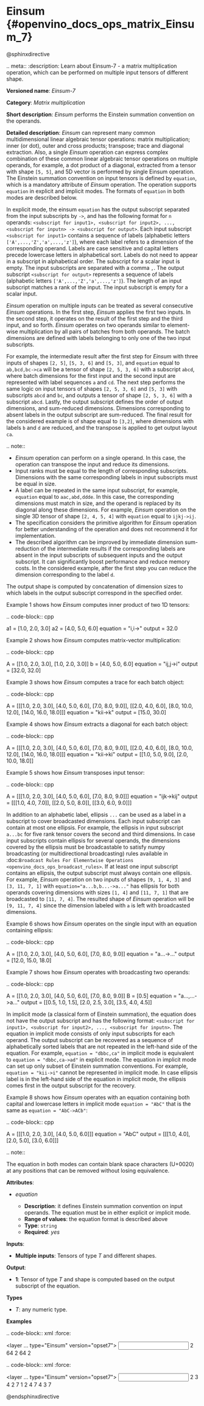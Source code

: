 # Einsum {#openvino_docs_ops_matrix_Einsum_7}

@sphinxdirective

.. meta::
  :description: Learn about Einsum-7 - a matrix multiplication operation, 
                which can be performed on multiple input tensors of different shape.

**Versioned name**: *Einsum-7*

**Category**: *Matrix multiplication*

**Short description**: *Einsum* performs the Einstein summation convention on the operands.

**Detailed description**: *Einsum* can represent many common multidimensional linear algebraic tensor operations: matrix multiplication;
inner (or dot), outer and cross products; transpose; trace and diagonal extraction.
Also, a single *Einsum* operation can express complex combination of these common linear algebraic tensor operations on multiple operands,
for example, a dot product of a diagonal, extracted from a tensor with shape ``[5, 5]``, and 5D vector is performed by single Einsum operation.
The Einstein summation convention on input tensors is defined by ``equation``, which is a mandatory attribute of *Einsum* operation.
The operation supports ``equation`` in explicit and implicit modes. The formats of ``equation`` in both modes are described below.

In explicit mode, the einsum ``equation`` has the output subscript separated from the input subscripts by ``->``, and has the following format for ``n`` operands: 
``<subscript for input1>, <subscript for input2>, ..., <subscript for inputn> -> <subscript for output>``.
Each input subscript ``<subscript for input1>`` contains a sequence of labels (alphabetic letters ``['A',...,'Z','a',...,'z']``), 
where each label refers to a dimension of the corresponding operand. Labels are case sensitive and capital letters precede lowercase letters in alphabetical sort.
Labels do not need to appear in a subscript in alphabetical order. 
The subscript for a scalar input is empty. The input subscripts are separated with a comma ``,``.
The output subscript ``<subscript for output>`` represents a sequence of labels (alphabetic letters ``['A',...,'Z','a',...,'z']``).
The length of an input subscript matches a rank of the input. The input subscript is empty for a scalar input.

*Einsum* operation on multiple inputs can be treated as several consecutive *Einsum* operations. In the first step, *Einsum* applies the first two inputs. 
In the second step, it operates on the result of the first step and the third input, and so forth.
*Einsum* operates on two operands similar to element-wise multiplication by all pairs of batches from both operands.
The batch dimensions are defined with labels belonging to only one of the two input subscripts.

For example, the intermediate result after the first step for *Einsum* with three inputs of shapes ``[2, 5]``, ``[5, 3, 6]`` and ``[5, 3]``,
and ``equation`` equal to ``ab,bcd,bc->ca`` will be a tensor of shape ``[2, 5, 3, 6]`` with a subscript ``abcd``,
where batch dimensions for the first input and the second input are represented with label sequences ``a`` and ``cd``.
The next step performs the same logic on input tensors of shapes ``[2, 5, 3, 6]`` and ``[5, 3]`` with subscripts ``abcd`` and ``bc``, and
outputs a tensor of shape ``[2, 5, 3, 6]`` with a subscript ``abcd``.
Lastly, the output subscript defines the order of output dimensions, and sum-reduced dimensions.
Dimensions corresponding to absent labels in the output subscript are sum-reduced. The final result for the considered example is of shape equal to ``[3,2]``,
where dimensions with labels ``b`` and ``d`` are reduced, and the transpose is applied to get output layout ``ca``.

.. note:: 
   
   * *Einsum* operation can perform on a single operand. In this case, the operation can transpose the input and reduce its dimensions.
   * Input ranks must be equal to the length of corresponding subscripts. Dimensions with the same corresponding labels in input subscripts must be equal in size.
   * A label can be repeated in the same input subscript, for example, ``equation`` equal to ``aac,abd,ddde``. In this case, the corresponding dimensions must match in size, and the operand is replaced by its diagonal along these dimensions. For example, *Einsum* operation on the single 3D tensor of shape ``[2, 4, 5, 4]`` with ``equation`` equal to ``ijkj->ij``.
   * The specification considers the primitive algorithm for *Einsum* operation for better understanding of the operation and does not recommend it for implementation.
   * The described algorithm can be improved by immediate dimension sum-reduction of the intermediate results if the corresponding labels are absent  in the input subscripts of subsequent inputs and the output subscript. It can significantly boost performance and reduce memory costs. In the considered example, after the first step you can reduce the dimension corresponding to the label ``d``.

The output shape is computed by concatenation of dimension sizes to which labels in the output subscript correspond in the specified order.

Example 1 shows how *Einsum* computes inner product of two 1D tensors:

.. code-block:: cpp
   
   a1 = [1.0, 2.0, 3.0]
   a2 = [4.0, 5.0, 6.0]
   equation = "i,i->"
   output = 32.0

Example 2 shows how *Einsum* computes matrix-vector multiplication:

.. code-block:: cpp
   
   A = [[1.0, 2.0, 3.0],
        [1.0, 2.0, 3.0]]
   b = [4.0, 5.0, 6.0]
   equation = "ij,j->i"
   output = [32.0, 32.0]

Example 3 shows how *Einsum* computes a trace for each batch object:

.. code-block:: cpp
   
   A = [[[1.0, 2.0, 3.0],
         [4.0, 5.0, 6.0],
         [7.0, 8.0, 9.0]],
        [[2.0, 4.0, 6.0],
         [8.0, 10.0, 12.0],
         [14.0, 16.0, 18.0]]]
   equation = "kii->k"
   output = [15.0, 30.0]

Example 4 shows how *Einsum* extracts a diagonal for each batch object:

.. code-block:: cpp
   
   A = [[[1.0, 2.0, 3.0],
         [4.0, 5.0, 6.0],
         [7.0, 8.0, 9.0]],
        [[2.0, 4.0, 6.0],
         [8.0, 10.0, 12.0],
         [14.0, 16.0, 18.0]]]
   equation = "kii->ki"
   output = [[1.0, 5.0, 9.0],
             [2.0, 10.0, 18.0]]

Example 5 shows how *Einsum* transposes input tensor:

.. code-block:: cpp
   
   A = [[[1.0, 2.0, 3.0],
         [4.0, 5.0, 6.0],
         [7.0, 8.0, 9.0]]]
   equation = "ijk->kij"
   output = [[[1.0, 4.0, 7.0]],
             [[2.0, 5.0, 8.0]],
             [[3.0, 6.0, 9.0]]]


In addition to an alphabetic label, ellipsis ``...`` can be used as a label in a subscript to cover broadcasted dimensions. Each input subscript can contain at most one ellipsis. For example, the ellipsis in input subscript ``a...bc`` for five rank tensor covers the second and third dimensions. In case input subscripts contain ellipsis for several operands, the dimensions covered by the ellipsis must be broadcastable to satisfy numpy broadcasting (or multidirectional broadcasting) rules available in :doc:`Broadcast Rules For Elementwise Operations <openvino_docs_ops_broadcast_rules>`. If at least one input subscript contains an ellipsis, the output subscript must always contain one ellipsis. For example, *Einsum* operation on two inputs of shapes ``[9, 1, 4, 3]`` and ``[3, 11, 7, 1]`` with ``equation="a...b,b...->a..."`` has ellipsis for both operands covering dimensions with sizes ``[1, 4]`` and ``[11, 7, 1]`` that are broadcasted to ``[11, 7, 4]``. The resulted shape of *Einsum* operation will be ``[9, 11, 7, 4]`` since the dimension labeled with ``a`` is left with broadcasted dimensions.

Example 6 shows how *Einsum* operates on the single input with an equation containing ellipsis:

.. code-block:: cpp
   
   A = [[1.0, 2.0, 3.0],
        [4.0, 5.0, 6.0],
        [7.0, 8.0, 9.0]]
   equation = "a...->..."
   output = [12.0, 15.0, 18.0]

Example 7 shows how *Einsum* operates with broadcasting two operands:

.. code-block:: cpp
   
   A = [[1.0, 2.0, 3.0],
        [4.0, 5.0, 6.0],
        [7.0, 8.0, 9.0]]
   B = [0.5]
   equation = "a...,...->a..."
   output = [[0.5, 1.0, 1.5],
             [2.0, 2.5, 3.0],
             [3.5, 4.0, 4.5]]

In implicit mode (a classical form of Einstein summation), the equation does not have the output subscript and has the following format: 
``<subscript for input1>, <subscript for input2>, ..., <subscript for inputn>``.
The equation in implicit mode consists of only input subscripts for each operand.
The output subscript can be recovered as a sequence of alphabetically sorted labels that are not repeated in the left-hand side of the equation.
For example, ``equation = "dbbc,ca"`` in implicit mode is equivalent to ``equation = "dbbc,ca->ad"`` in explicit mode.
The equation in implicit mode can set up only subset of Einstein summation conventions. For example, ``equation = "kii->i"`` cannot be represented in implicit mode.
In case ellipsis label is in the left-hand side of the equation in implicit mode, the ellipsis comes first in the output subscript for the recovery.

Example 8 shows how *Einsum* operates with an equation containing both capital and lowercase letters in implicit mode
``equation = "AbC"`` that is the same as ``equation = "AbC->ACb"``:

.. code-block:: cpp
   
   A = [[[1.0, 2.0, 3.0],
         [4.0, 5.0, 6.0]]]
   equation = "AbC"
   output = [[[1.0, 4.0],
              [2.0, 5.0],
              [3.0, 6.0]]]

.. note:: 
   
   The equation in both modes can contain blank space characters (U+0020) at any positions that can be removed without losing equivalence.

**Attributes**:

* *equation*

  * **Description**: it defines Einstein summation convention on input operands. The equation must be in either explicit or implicit mode.
  * **Range of values**: the equation format is described above
  * **Type**: ``string``
  * **Required**: *yes*

**Inputs**:

* **Multiple inputs**: Tensors of type *T* and different shapes.

**Output**:

* **1**: Tensor of type *T* and shape is computed based on the output subscript of the equation.

**Types**

* *T*: any numeric type.

**Examples**

.. code-block:: xml
   :force:
   
   <layer ... type="Einsum" version="opset7">
       <data equation="ij,ij->i"/>
       <input>
           <port id="0">
               <dim>2</dim>
               <dim>64</dim>
           </port>
           <port id="0">
               <dim>2</dim>
               <dim>64</dim>
           </port>
       </input>
       <output>
           <port id="2">
               <dim>2</dim>
           </port>
       </output>
   </layer>

.. code-block:: xml
   :force:
   
   <layer ... type="Einsum" version="opset7">
       <data equation="ab...,ac...,ade->...bc"/>
       <input>
           <port id="0">
               <dim>2</dim>
               <dim>3</dim>
               <dim>4</dim>
           </port>
           <port id="1">
               <dim>2</dim>
               <dim>7</dim>
               <dim>1</dim>
           </port>
           <port id="3">
               <dim>2</dim>
               <dim>4</dim>
               <dim>7</dim>
           </port>
       </input>
       <output>
           <port id="4">
               <dim>4</dim>
               <dim>3</dim>
               <dim>7</dim>
           </port>
       </output>
   </layer>

@endsphinxdirective

